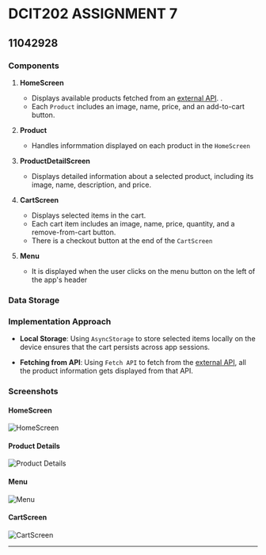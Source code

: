 # DCIT202 ASSIGNMENT 7

## 11042928


### Components

1. **HomeScreen**
   - Displays available products fetched from an [external API](https://fakestoreapi.com).
.
   - Each `Product` includes an image, name, price, and an add-to-cart button.

2. **Product**
   - Handles informmation displayed on each product in the `HomeScreen`

3. **ProductDetailScreen**
   - Displays detailed information about a selected product, including its image, name, description, and price.

4. **CartScreen**
   - Displays selected items in the cart.
   - Each cart item includes an image, name, price, quantity, and a remove-from-cart button.
   - There is a checkout button at the end of the `CartScreen`

5. **Menu**
   - It is displayed when the user clicks on the menu button on the left of the app's header


### Data Storage 



### Implementation Approach
- **Local Storage**: Using `AsyncStorage` to store selected items locally on the device ensures that the cart persists across app sessions.

- **Fetching from API**: Using `Fetch API` to fetch from the [external API](https://fakestoreapi.com), all the product information gets displayed from that API.

### Screenshots 
#### HomeScreen

![HomeScreen](.\my-app\assets\screenshots\s1.png)

#### Product Details

![Product Details](.\my-app\assets\screenshots\s2.png)

#### Menu

![Menu](.\my-app\assets\screenshots\s3.png)

#### CartScreen

![CartScreen](.\my-app\assets\screenshots\s4.png)

---